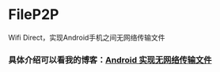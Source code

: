 # FileP2P

Wifi Direct，实现Android手机之间无网络传输文件

### 具体介绍可以看我的博客：[Android 实现无网络传输文件](https://www.jianshu.com/p/f5d66e15fbdf)
